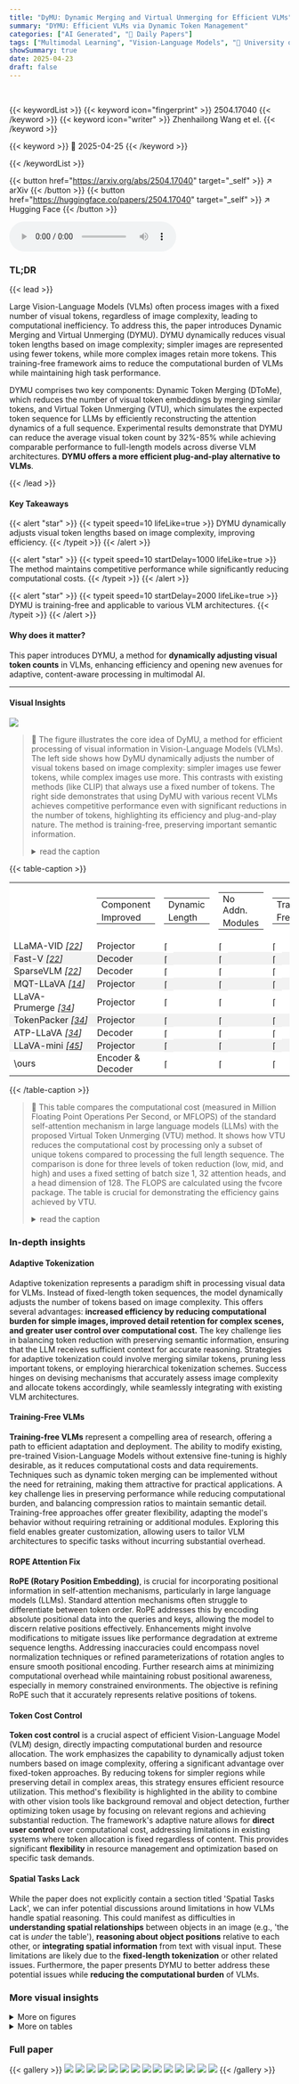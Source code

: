 ```yaml
---
title: "DyMU: Dynamic Merging and Virtual Unmerging for Efficient VLMs"
summary: "DYMU: Efficient VLMs via Dynamic Token Management"
categories: ["AI Generated", "🤗 Daily Papers"]
tags: ["Multimodal Learning", "Vision-Language Models", "🏢 University of Illinois Urbana-Champaign",]
showSummary: true
date: 2025-04-23
draft: false
---
```


<br>

{{< keywordList >}}
{{< keyword icon="fingerprint" >}} 2504.17040 {{< /keyword >}}
{{< keyword icon="writer" >}} Zhenhailong Wang et el. {{< /keyword >}}
 
{{< keyword >}} 🤗 2025-04-25 {{< /keyword >}}
 
{{< /keywordList >}}

{{< button href="https://arxiv.org/abs/2504.17040" target="_self" >}}
↗ arXiv
{{< /button >}}
{{< button href="https://huggingface.co/papers/2504.17040" target="_self" >}}
↗ Hugging Face
{{< /button >}}



<audio controls>
    <source src="https://ai-paper-reviewer.com/2504.17040/podcast.wav" type="audio/wav">
    Your browser does not support the audio element.
</audio>


### TL;DR


{{< lead >}}

Large Vision-Language Models (VLMs) often process images with a fixed number of visual tokens, regardless of image complexity, leading to computational inefficiency. To address this, the paper introduces Dynamic Merging and Virtual Unmerging (DYMU). DYMU dynamically reduces visual token lengths based on image complexity; simpler images are represented using fewer tokens, while more complex images retain more tokens. This training-free framework aims to reduce the computational burden of VLMs while maintaining high task performance. 



DYMU comprises two key components: Dynamic Token Merging (DToMe), which reduces the number of visual token embeddings by merging similar tokens, and Virtual Token Unmerging (VTU), which simulates the expected token sequence for LLMs by efficiently reconstructing the attention dynamics of a full sequence. Experimental results demonstrate that DYMU can reduce the average visual token count by 32%-85% while achieving comparable performance to full-length models across diverse VLM architectures. **DYMU offers a more efficient plug-and-play alternative to VLMs**.

{{< /lead >}}


#### Key Takeaways

{{< alert "star" >}}
{{< typeit speed=10 lifeLike=true >}} DYMU dynamically adjusts visual token lengths based on image complexity, improving efficiency. {{< /typeit >}}
{{< /alert >}}

{{< alert "star" >}}
{{< typeit speed=10 startDelay=1000 lifeLike=true >}} The method maintains competitive performance while significantly reducing computational costs. {{< /typeit >}}
{{< /alert >}}

{{< alert "star" >}}
{{< typeit speed=10 startDelay=2000 lifeLike=true >}} DYMU is training-free and applicable to various VLM architectures. {{< /typeit >}}
{{< /alert >}}

#### Why does it matter?
This paper introduces DYMU, a method for **dynamically adjusting visual token counts** in VLMs, enhancing efficiency and opening new avenues for adaptive, content-aware processing in multimodal AI.

------
#### Visual Insights



![](https://arxiv.org/html/2504.17040/extracted/6384571/assets/method.png)

> 🔼 The figure illustrates the core idea of DyMU, a method for efficient processing of visual information in Vision-Language Models (VLMs).  The left side shows how DyMU dynamically adjusts the number of visual tokens based on image complexity: simpler images use fewer tokens, while complex images use more.  This contrasts with existing methods (like CLIP) that always use a fixed number of tokens. The right side demonstrates that using DyMU with various recent VLMs achieves competitive performance even with significant reductions in the number of tokens, highlighting its efficiency and plug-and-play nature. The method is training-free, preserving important semantic information.
> <details>
> <summary>read the caption</summary>
> Figure 1: Dynamic Merging and Virtual Unmerging (DyMU) adaptively reduces visual token lengths based on image complexity, as shown on the left where simpler images are represented using fewer tokens. In contrast, existing representations (like CLIP) always use the same number of tokens regardless of image content. DyMU applied to recent VLMs (right) maintains competitive performance across different token compression levels. This training-free approach preserves key semantic information, offering a more efficient plug-and-play alternative to VLMs with fixed-length visual tokens.
> </details>





{{< table-caption >}}
<table class="ltx_tabular ltx_align_middle" id="S2.36.36.36">
<tr class="ltx_tr" id="S2.36.36.36.37" style="background-color:#FFFFFF;">
<td class="ltx_td ltx_border_tt" id="S2.36.36.36.37.1" style="padding-top:1pt;padding-bottom:1pt;"></td>
<td class="ltx_td ltx_align_justify ltx_align_middle ltx_border_tt" id="S2.36.36.36.37.2" style="width:45.5pt;padding-top:1pt;padding-bottom:1pt;">
<table class="ltx_tabular ltx_align_top" id="S2.36.36.36.37.2.1">
<tr class="ltx_tr" id="S2.36.36.36.37.2.1.1">
<td class="ltx_td ltx_nopad_r ltx_align_center" id="S2.36.36.36.37.2.1.1.1" style="padding-top:1pt;padding-bottom:1pt;"><span class="ltx_text ltx_font_bold" id="S2.36.36.36.37.2.1.1.1.1">Component</span></td>
</tr>
<tr class="ltx_tr" id="S2.36.36.36.37.2.1.2">
<td class="ltx_td ltx_nopad_r ltx_align_center" id="S2.36.36.36.37.2.1.2.1" style="padding-top:1pt;padding-bottom:1pt;"><span class="ltx_text ltx_font_bold" id="S2.36.36.36.37.2.1.2.1.1" style="background-color:#FFFFFF;">Improved</span></td>
</tr>
</table>
</td>
<td class="ltx_td ltx_align_justify ltx_align_middle ltx_border_tt" id="S2.36.36.36.37.3" style="width:29.9pt;padding-top:1pt;padding-bottom:1pt;">
<table class="ltx_tabular ltx_align_top" id="S2.36.36.36.37.3.1">
<tr class="ltx_tr" id="S2.36.36.36.37.3.1.1">
<td class="ltx_td ltx_nopad_r ltx_align_center" id="S2.36.36.36.37.3.1.1.1" style="padding-top:1pt;padding-bottom:1pt;"><span class="ltx_text ltx_font_bold" id="S2.36.36.36.37.3.1.1.1.1">Dynamic</span></td>
</tr>
<tr class="ltx_tr" id="S2.36.36.36.37.3.1.2">
<td class="ltx_td ltx_nopad_r ltx_align_center" id="S2.36.36.36.37.3.1.2.1" style="padding-top:1pt;padding-bottom:1pt;"><span class="ltx_text ltx_font_bold" id="S2.36.36.36.37.3.1.2.1.1" style="background-color:#FFFFFF;">Length</span></td>
</tr>
</table>
</td>
<td class="ltx_td ltx_align_justify ltx_align_middle ltx_border_tt" id="S2.36.36.36.37.4" style="width:34.1pt;padding-top:1pt;padding-bottom:1pt;">
<table class="ltx_tabular ltx_align_top" id="S2.36.36.36.37.4.1">
<tr class="ltx_tr" id="S2.36.36.36.37.4.1.1">
<td class="ltx_td ltx_nopad_r ltx_align_center" id="S2.36.36.36.37.4.1.1.1" style="padding-top:1pt;padding-bottom:1pt;"><span class="ltx_text ltx_font_bold" id="S2.36.36.36.37.4.1.1.1.1">No Addn.</span></td>
</tr>
<tr class="ltx_tr" id="S2.36.36.36.37.4.1.2">
<td class="ltx_td ltx_nopad_r ltx_align_center" id="S2.36.36.36.37.4.1.2.1" style="padding-top:1pt;padding-bottom:1pt;"><span class="ltx_text ltx_font_bold" id="S2.36.36.36.37.4.1.2.1.1" style="background-color:#FFFFFF;">Modules</span></td>
</tr>
</table>
</td>
<td class="ltx_td ltx_align_justify ltx_align_middle ltx_border_tt" id="S2.36.36.36.37.5" style="width:32.7pt;padding-top:1pt;padding-bottom:1pt;">
<table class="ltx_tabular ltx_align_top" id="S2.36.36.36.37.5.1">
<tr class="ltx_tr" id="S2.36.36.36.37.5.1.1">
<td class="ltx_td ltx_nopad_r ltx_align_center" id="S2.36.36.36.37.5.1.1.1" style="padding-top:1pt;padding-bottom:1pt;"><span class="ltx_text ltx_font_bold" id="S2.36.36.36.37.5.1.1.1.1">Training</span></td>
</tr>
<tr class="ltx_tr" id="S2.36.36.36.37.5.1.2">
<td class="ltx_td ltx_nopad_r ltx_align_center" id="S2.36.36.36.37.5.1.2.1" style="padding-top:1pt;padding-bottom:1pt;"><span class="ltx_text ltx_font_bold" id="S2.36.36.36.37.5.1.2.1.1" style="background-color:#FFFFFF;">Free</span></td>
</tr>
</table>
</td>
<td class="ltx_td ltx_align_justify ltx_align_middle ltx_border_tt" id="S2.36.36.36.37.6" style="width:39.8pt;padding-top:1pt;padding-bottom:1pt;">
<span class="ltx_inline-block ltx_align_top" id="S2.36.36.36.37.6.1">
<span class="ltx_p" id="S2.36.36.36.37.6.1.1"><span class="ltx_text ltx_font_bold ltx_inline-block" id="S2.36.36.36.37.6.1.1.1" style="width:39.8pt;">
<span class="ltx_tabular ltx_align_middle" id="S2.36.36.36.37.6.1.1.1.1">
<span class="ltx_tr" id="S2.36.36.36.37.6.1.1.1.1.1">
<span class="ltx_td ltx_nopad_r ltx_align_center" id="S2.36.36.36.37.6.1.1.1.1.1.1" style="padding-top:1pt;padding-bottom:1pt;">Granularity</span></span>
<span class="ltx_tr" id="S2.36.36.36.37.6.1.1.1.1.2">
<span class="ltx_td ltx_nopad_r ltx_align_center" id="S2.36.36.36.37.6.1.1.1.1.2.1" style="padding-top:1pt;padding-bottom:1pt;"><span class="ltx_text" id="S2.36.36.36.37.6.1.1.1.1.2.1.1" style="background-color:#FFFFFF;">Control</span></span></span>
</span></span></span>
</span>
</td>
<td class="ltx_td ltx_nopad_r ltx_align_justify ltx_align_middle ltx_border_tt" id="S2.36.36.36.37.7" style="width:28.5pt;padding-top:1pt;padding-bottom:1pt;">
<table class="ltx_tabular ltx_align_top" id="S2.36.36.36.37.7.1">
<tr class="ltx_tr" id="S2.36.36.36.37.7.1.1">
<td class="ltx_td ltx_nopad_r ltx_align_center" id="S2.36.36.36.37.7.1.1.1" style="padding-top:1pt;padding-bottom:1pt;"><span class="ltx_text ltx_font_bold" id="S2.36.36.36.37.7.1.1.1.1">Extra</span></td>
</tr>
<tr class="ltx_tr" id="S2.36.36.36.37.7.1.2">
<td class="ltx_td ltx_nopad_r ltx_align_center" id="S2.36.36.36.37.7.1.2.1" style="padding-top:1pt;padding-bottom:1pt;"><span class="ltx_text ltx_font_bold" id="S2.36.36.36.37.7.1.2.1.1" style="background-color:#FFFFFF;">Cond.</span></td>
</tr>
</table>
</td>
</tr>
<tr class="ltx_tr" id="S2.4.4.4.4" style="background-color:#FFFFFF;">
<td class="ltx_td ltx_align_left ltx_border_t" id="S2.4.4.4.4.5" style="padding-top:1pt;padding-bottom:1pt;"><span class="ltx_text" id="S2.4.4.4.4.5.1" style="background-color:#FFFFFF;">LLaMA-VID <cite class="ltx_cite ltx_citemacro_cite">[<a class="ltx_ref" href="https://arxiv.org/html/2504.17040v1#bib.bib22" title=""><span class="ltx_text" style="font-size:90%;">22</span></a>]</cite></span></td>
<td class="ltx_td ltx_align_justify ltx_align_middle ltx_border_t" id="S2.4.4.4.4.6" style="width:45.5pt;padding-top:1pt;padding-bottom:1pt;">
<span class="ltx_inline-block ltx_align_top" id="S2.4.4.4.4.6.1" style="background-color:#FFFFFF;">
<span class="ltx_p" id="S2.4.4.4.4.6.1.1">Projector</span>
</span>
</td>
<td class="ltx_td ltx_align_justify ltx_align_middle ltx_border_t" id="S2.1.1.1.1.1" style="width:29.9pt;padding-top:1pt;padding-bottom:1pt;">
<span class="ltx_inline-block ltx_align_top" id="S2.1.1.1.1.1.1" style="background-color:#FFFFFF;">
<span class="ltx_p" id="S2.1.1.1.1.1.1.1"><span class="ltx_text" id="S2.1.1.1.1.1.1.1.1" style="position:relative; bottom:-0.2pt;"><img alt="[Uncaptioned image]" class="ltx_graphics ltx_img_square" height="17" id="S2.1.1.1.1.1.1.1.1.g1" src="extracted/6384571/assets/emojis/cross.png" width="17"/></span></span>
</span>
</td>
<td class="ltx_td ltx_align_justify ltx_align_middle ltx_border_t" id="S2.2.2.2.2.2" style="width:34.1pt;padding-top:1pt;padding-bottom:1pt;">
<span class="ltx_inline-block ltx_align_top" id="S2.2.2.2.2.2.1" style="background-color:#FFFFFF;">
<span class="ltx_p" id="S2.2.2.2.2.2.1.1"><span class="ltx_text" id="S2.2.2.2.2.2.1.1.1" style="position:relative; bottom:-0.2pt;"><img alt="[Uncaptioned image]" class="ltx_graphics ltx_img_square" height="17" id="S2.2.2.2.2.2.1.1.1.g1" src="extracted/6384571/assets/emojis/cross.png" width="17"/></span></span>
</span>
</td>
<td class="ltx_td ltx_align_justify ltx_align_middle ltx_border_t" id="S2.3.3.3.3.3" style="width:32.7pt;padding-top:1pt;padding-bottom:1pt;">
<span class="ltx_inline-block ltx_align_top" id="S2.3.3.3.3.3.1" style="background-color:#FFFFFF;">
<span class="ltx_p" id="S2.3.3.3.3.3.1.1"><span class="ltx_text" id="S2.3.3.3.3.3.1.1.1" style="position:relative; bottom:-0.2pt;"><img alt="[Uncaptioned image]" class="ltx_graphics ltx_img_square" height="17" id="S2.3.3.3.3.3.1.1.1.g1" src="extracted/6384571/assets/emojis/cross.png" width="17"/></span></span>
</span>
</td>
<td class="ltx_td ltx_align_justify ltx_align_middle ltx_border_t" id="S2.4.4.4.4.4" style="width:39.8pt;padding-top:1pt;padding-bottom:1pt;">
<span class="ltx_inline-block ltx_align_top" id="S2.4.4.4.4.4.1" style="background-color:#FFFFFF;">
<span class="ltx_p" id="S2.4.4.4.4.4.1.1"><span class="ltx_text" id="S2.4.4.4.4.4.1.1.1" style="position:relative; bottom:-0.2pt;"><img alt="[Uncaptioned image]" class="ltx_graphics ltx_img_square" height="17" id="S2.4.4.4.4.4.1.1.1.g1" src="extracted/6384571/assets/emojis/cross.png" width="17"/></span></span>
</span>
</td>
<td class="ltx_td ltx_nopad_r ltx_align_justify ltx_align_middle ltx_border_t" id="S2.4.4.4.4.7" style="width:28.5pt;padding-top:1pt;padding-bottom:1pt;">
<span class="ltx_inline-block ltx_align_top" id="S2.4.4.4.4.7.1" style="background-color:#FFFFFF;">
<span class="ltx_p" id="S2.4.4.4.4.7.1.1">None</span>
</span>
</td>
</tr>
<tr class="ltx_tr" id="S2.8.8.8.8" style="background-color:#F2F2F2;">
<td class="ltx_td ltx_align_left" id="S2.8.8.8.8.5" style="padding-top:1pt;padding-bottom:1pt;"><span class="ltx_text" id="S2.8.8.8.8.5.1" style="background-color:#F2F2F2;">Fast-V <cite class="ltx_cite ltx_citemacro_cite">[<a class="ltx_ref" href="https://arxiv.org/html/2504.17040v1#bib.bib22" title=""><span class="ltx_text" style="font-size:90%;">22</span></a>]</cite></span></td>
<td class="ltx_td ltx_align_justify ltx_align_middle" id="S2.8.8.8.8.6" style="width:45.5pt;padding-top:1pt;padding-bottom:1pt;">
<span class="ltx_inline-block ltx_align_top" id="S2.8.8.8.8.6.1" style="background-color:#F2F2F2;">
<span class="ltx_p" id="S2.8.8.8.8.6.1.1">Decoder</span>
</span>
</td>
<td class="ltx_td ltx_align_justify ltx_align_middle" id="S2.5.5.5.5.1" style="width:29.9pt;padding-top:1pt;padding-bottom:1pt;">
<span class="ltx_inline-block ltx_align_top" id="S2.5.5.5.5.1.1" style="background-color:#F2F2F2;">
<span class="ltx_p" id="S2.5.5.5.5.1.1.1"><span class="ltx_text" id="S2.5.5.5.5.1.1.1.1" style="position:relative; bottom:-0.2pt;"><img alt="[Uncaptioned image]" class="ltx_graphics ltx_img_square" height="17" id="S2.5.5.5.5.1.1.1.1.g1" src="extracted/6384571/assets/emojis/cross.png" width="17"/></span></span>
</span>
</td>
<td class="ltx_td ltx_align_justify ltx_align_middle" id="S2.6.6.6.6.2" style="width:34.1pt;padding-top:1pt;padding-bottom:1pt;">
<span class="ltx_inline-block ltx_align_top" id="S2.6.6.6.6.2.1" style="background-color:#F2F2F2;">
<span class="ltx_p" id="S2.6.6.6.6.2.1.1"><span class="ltx_text" id="S2.6.6.6.6.2.1.1.1" style="position:relative; bottom:-0.2pt;"><img alt="[Uncaptioned image]" class="ltx_graphics ltx_img_square" height="17" id="S2.6.6.6.6.2.1.1.1.g1" src="extracted/6384571/assets/emojis/check.png" width="17"/></span></span>
</span>
</td>
<td class="ltx_td ltx_align_justify ltx_align_middle" id="S2.7.7.7.7.3" style="width:32.7pt;padding-top:1pt;padding-bottom:1pt;">
<span class="ltx_inline-block ltx_align_top" id="S2.7.7.7.7.3.1" style="background-color:#F2F2F2;">
<span class="ltx_p" id="S2.7.7.7.7.3.1.1"><span class="ltx_text" id="S2.7.7.7.7.3.1.1.1" style="position:relative; bottom:-0.2pt;"><img alt="[Uncaptioned image]" class="ltx_graphics ltx_img_square" height="17" id="S2.7.7.7.7.3.1.1.1.g1" src="extracted/6384571/assets/emojis/check.png" width="17"/></span></span>
</span>
</td>
<td class="ltx_td ltx_align_justify ltx_align_middle" id="S2.8.8.8.8.4" style="width:39.8pt;padding-top:1pt;padding-bottom:1pt;">
<span class="ltx_inline-block ltx_align_top" id="S2.8.8.8.8.4.1" style="background-color:#F2F2F2;">
<span class="ltx_p" id="S2.8.8.8.8.4.1.1"><span class="ltx_text" id="S2.8.8.8.8.4.1.1.1" style="position:relative; bottom:-0.2pt;"><img alt="[Uncaptioned image]" class="ltx_graphics ltx_img_square" height="17" id="S2.8.8.8.8.4.1.1.1.g1" src="extracted/6384571/assets/emojis/check.png" width="17"/></span></span>
</span>
</td>
<td class="ltx_td ltx_nopad_r ltx_align_justify ltx_align_middle" id="S2.8.8.8.8.7" style="width:28.5pt;padding-top:1pt;padding-bottom:1pt;">
<span class="ltx_inline-block ltx_align_top" id="S2.8.8.8.8.7.1" style="background-color:#F2F2F2;">
<span class="ltx_p" id="S2.8.8.8.8.7.1.1">None</span>
</span>
</td>
</tr>
<tr class="ltx_tr" id="S2.12.12.12.12" style="background-color:#FFFFFF;">
<td class="ltx_td ltx_align_left" id="S2.12.12.12.12.5" style="padding-top:1pt;padding-bottom:1pt;"><span class="ltx_text" id="S2.12.12.12.12.5.1" style="background-color:#FFFFFF;">SparseVLM <cite class="ltx_cite ltx_citemacro_cite">[<a class="ltx_ref" href="https://arxiv.org/html/2504.17040v1#bib.bib22" title=""><span class="ltx_text" style="font-size:90%;">22</span></a>]</cite></span></td>
<td class="ltx_td ltx_align_justify ltx_align_middle" id="S2.12.12.12.12.6" style="width:45.5pt;padding-top:1pt;padding-bottom:1pt;">
<span class="ltx_inline-block ltx_align_top" id="S2.12.12.12.12.6.1" style="background-color:#FFFFFF;">
<span class="ltx_p" id="S2.12.12.12.12.6.1.1">Decoder</span>
</span>
</td>
<td class="ltx_td ltx_align_justify ltx_align_middle" id="S2.9.9.9.9.1" style="width:29.9pt;padding-top:1pt;padding-bottom:1pt;">
<span class="ltx_inline-block ltx_align_top" id="S2.9.9.9.9.1.1" style="background-color:#FFFFFF;">
<span class="ltx_p" id="S2.9.9.9.9.1.1.1"><span class="ltx_text" id="S2.9.9.9.9.1.1.1.1" style="position:relative; bottom:-0.2pt;"><img alt="[Uncaptioned image]" class="ltx_graphics ltx_img_square" height="17" id="S2.9.9.9.9.1.1.1.1.g1" src="extracted/6384571/assets/emojis/cross.png" width="17"/></span></span>
</span>
</td>
<td class="ltx_td ltx_align_justify ltx_align_middle" id="S2.10.10.10.10.2" style="width:34.1pt;padding-top:1pt;padding-bottom:1pt;">
<span class="ltx_inline-block ltx_align_top" id="S2.10.10.10.10.2.1" style="background-color:#FFFFFF;">
<span class="ltx_p" id="S2.10.10.10.10.2.1.1"><span class="ltx_text" id="S2.10.10.10.10.2.1.1.1" style="position:relative; bottom:-0.2pt;"><img alt="[Uncaptioned image]" class="ltx_graphics ltx_img_square" height="17" id="S2.10.10.10.10.2.1.1.1.g1" src="extracted/6384571/assets/emojis/check.png" width="17"/></span></span>
</span>
</td>
<td class="ltx_td ltx_align_justify ltx_align_middle" id="S2.11.11.11.11.3" style="width:32.7pt;padding-top:1pt;padding-bottom:1pt;">
<span class="ltx_inline-block ltx_align_top" id="S2.11.11.11.11.3.1" style="background-color:#FFFFFF;">
<span class="ltx_p" id="S2.11.11.11.11.3.1.1"><span class="ltx_text" id="S2.11.11.11.11.3.1.1.1" style="position:relative; bottom:-0.2pt;"><img alt="[Uncaptioned image]" class="ltx_graphics ltx_img_square" height="17" id="S2.11.11.11.11.3.1.1.1.g1" src="extracted/6384571/assets/emojis/check.png" width="17"/></span></span>
</span>
</td>
<td class="ltx_td ltx_align_justify ltx_align_middle" id="S2.12.12.12.12.4" style="width:39.8pt;padding-top:1pt;padding-bottom:1pt;">
<span class="ltx_inline-block ltx_align_top" id="S2.12.12.12.12.4.1" style="background-color:#FFFFFF;">
<span class="ltx_p" id="S2.12.12.12.12.4.1.1"><span class="ltx_text" id="S2.12.12.12.12.4.1.1.1" style="position:relative; bottom:-0.2pt;"><img alt="[Uncaptioned image]" class="ltx_graphics ltx_img_square" height="17" id="S2.12.12.12.12.4.1.1.1.g1" src="extracted/6384571/assets/emojis/check.png" width="17"/></span></span>
</span>
</td>
<td class="ltx_td ltx_nopad_r ltx_align_justify ltx_align_middle" id="S2.12.12.12.12.7" style="width:28.5pt;padding-top:1pt;padding-bottom:1pt;">
<span class="ltx_inline-block ltx_align_top" id="S2.12.12.12.12.7.1" style="background-color:#FFFFFF;">
<span class="ltx_p" id="S2.12.12.12.12.7.1.1">Text</span>
</span>
</td>
</tr>
<tr class="ltx_tr" id="S2.16.16.16.16" style="background-color:#F2F2F2;">
<td class="ltx_td ltx_align_left" id="S2.16.16.16.16.5" style="padding-top:1pt;padding-bottom:1pt;"><span class="ltx_text" id="S2.16.16.16.16.5.1" style="background-color:#F2F2F2;">MQT-LLaVA <cite class="ltx_cite ltx_citemacro_cite">[<a class="ltx_ref" href="https://arxiv.org/html/2504.17040v1#bib.bib14" title=""><span class="ltx_text" style="font-size:90%;">14</span></a>]</cite></span></td>
<td class="ltx_td ltx_align_justify ltx_align_middle" id="S2.16.16.16.16.6" style="width:45.5pt;padding-top:1pt;padding-bottom:1pt;">
<span class="ltx_inline-block ltx_align_top" id="S2.16.16.16.16.6.1" style="background-color:#F2F2F2;">
<span class="ltx_p" id="S2.16.16.16.16.6.1.1">Projector</span>
</span>
</td>
<td class="ltx_td ltx_align_justify ltx_align_middle" id="S2.13.13.13.13.1" style="width:29.9pt;padding-top:1pt;padding-bottom:1pt;">
<span class="ltx_inline-block ltx_align_top" id="S2.13.13.13.13.1.1" style="background-color:#F2F2F2;">
<span class="ltx_p" id="S2.13.13.13.13.1.1.1"><span class="ltx_text" id="S2.13.13.13.13.1.1.1.1" style="position:relative; bottom:-0.2pt;"><img alt="[Uncaptioned image]" class="ltx_graphics ltx_img_square" height="17" id="S2.13.13.13.13.1.1.1.1.g1" src="extracted/6384571/assets/emojis/cross.png" width="17"/></span></span>
</span>
</td>
<td class="ltx_td ltx_align_justify ltx_align_middle" id="S2.14.14.14.14.2" style="width:34.1pt;padding-top:1pt;padding-bottom:1pt;">
<span class="ltx_inline-block ltx_align_top" id="S2.14.14.14.14.2.1" style="background-color:#F2F2F2;">
<span class="ltx_p" id="S2.14.14.14.14.2.1.1"><span class="ltx_text" id="S2.14.14.14.14.2.1.1.1" style="position:relative; bottom:-0.2pt;"><img alt="[Uncaptioned image]" class="ltx_graphics ltx_img_square" height="17" id="S2.14.14.14.14.2.1.1.1.g1" src="extracted/6384571/assets/emojis/cross.png" width="17"/></span></span>
</span>
</td>
<td class="ltx_td ltx_align_justify ltx_align_middle" id="S2.15.15.15.15.3" style="width:32.7pt;padding-top:1pt;padding-bottom:1pt;">
<span class="ltx_inline-block ltx_align_top" id="S2.15.15.15.15.3.1" style="background-color:#F2F2F2;">
<span class="ltx_p" id="S2.15.15.15.15.3.1.1"><span class="ltx_text" id="S2.15.15.15.15.3.1.1.1" style="position:relative; bottom:-0.2pt;"><img alt="[Uncaptioned image]" class="ltx_graphics ltx_img_square" height="17" id="S2.15.15.15.15.3.1.1.1.g1" src="extracted/6384571/assets/emojis/cross.png" width="17"/></span></span>
</span>
</td>
<td class="ltx_td ltx_align_justify ltx_align_middle" id="S2.16.16.16.16.4" style="width:39.8pt;padding-top:1pt;padding-bottom:1pt;">
<span class="ltx_inline-block ltx_align_top" id="S2.16.16.16.16.4.1" style="background-color:#F2F2F2;">
<span class="ltx_p" id="S2.16.16.16.16.4.1.1"><span class="ltx_text" id="S2.16.16.16.16.4.1.1.1" style="position:relative; bottom:-0.2pt;"><img alt="[Uncaptioned image]" class="ltx_graphics ltx_img_square" height="17" id="S2.16.16.16.16.4.1.1.1.g1" src="extracted/6384571/assets/emojis/cross.png" width="17"/></span></span>
</span>
</td>
<td class="ltx_td ltx_nopad_r ltx_align_justify ltx_align_middle" id="S2.16.16.16.16.7" style="width:28.5pt;padding-top:1pt;padding-bottom:1pt;">
<span class="ltx_inline-block ltx_align_top" id="S2.16.16.16.16.7.1" style="background-color:#F2F2F2;">
<span class="ltx_p" id="S2.16.16.16.16.7.1.1">None</span>
</span>
</td>
</tr>
<tr class="ltx_tr" id="S2.20.20.20.20" style="background-color:#FFFFFF;">
<td class="ltx_td ltx_align_left" id="S2.20.20.20.20.5" style="padding-top:1pt;padding-bottom:1pt;"><span class="ltx_text" id="S2.20.20.20.20.5.1" style="background-color:#FFFFFF;">LLaVA-Prumerge <cite class="ltx_cite ltx_citemacro_cite">[<a class="ltx_ref" href="https://arxiv.org/html/2504.17040v1#bib.bib34" title=""><span class="ltx_text" style="font-size:90%;">34</span></a>]</cite></span></td>
<td class="ltx_td ltx_align_justify ltx_align_middle" id="S2.20.20.20.20.6" style="width:45.5pt;padding-top:1pt;padding-bottom:1pt;">
<span class="ltx_inline-block ltx_align_top" id="S2.20.20.20.20.6.1" style="background-color:#FFFFFF;">
<span class="ltx_p" id="S2.20.20.20.20.6.1.1">Projector</span>
</span>
</td>
<td class="ltx_td ltx_align_justify ltx_align_middle" id="S2.17.17.17.17.1" style="width:29.9pt;padding-top:1pt;padding-bottom:1pt;">
<span class="ltx_inline-block ltx_align_top" id="S2.17.17.17.17.1.1" style="background-color:#FFFFFF;">
<span class="ltx_p" id="S2.17.17.17.17.1.1.1"><span class="ltx_text" id="S2.17.17.17.17.1.1.1.1" style="position:relative; bottom:-0.2pt;"><img alt="[Uncaptioned image]" class="ltx_graphics ltx_img_square" height="17" id="S2.17.17.17.17.1.1.1.1.g1" src="extracted/6384571/assets/emojis/cross.png" width="17"/></span></span>
</span>
</td>
<td class="ltx_td ltx_align_justify ltx_align_middle" id="S2.18.18.18.18.2" style="width:34.1pt;padding-top:1pt;padding-bottom:1pt;">
<span class="ltx_inline-block ltx_align_top" id="S2.18.18.18.18.2.1" style="background-color:#FFFFFF;">
<span class="ltx_p" id="S2.18.18.18.18.2.1.1"><span class="ltx_text" id="S2.18.18.18.18.2.1.1.1" style="position:relative; bottom:-0.2pt;"><img alt="[Uncaptioned image]" class="ltx_graphics ltx_img_square" height="17" id="S2.18.18.18.18.2.1.1.1.g1" src="extracted/6384571/assets/emojis/check.png" width="17"/></span></span>
</span>
</td>
<td class="ltx_td ltx_align_justify ltx_align_middle" id="S2.19.19.19.19.3" style="width:32.7pt;padding-top:1pt;padding-bottom:1pt;">
<span class="ltx_inline-block ltx_align_top" id="S2.19.19.19.19.3.1" style="background-color:#FFFFFF;">
<span class="ltx_p" id="S2.19.19.19.19.3.1.1"><span class="ltx_text" id="S2.19.19.19.19.3.1.1.1" style="position:relative; bottom:-0.2pt;"><img alt="[Uncaptioned image]" class="ltx_graphics ltx_img_square" height="17" id="S2.19.19.19.19.3.1.1.1.g1" src="extracted/6384571/assets/emojis/cross.png" width="17"/></span></span>
</span>
</td>
<td class="ltx_td ltx_align_justify ltx_align_middle" id="S2.20.20.20.20.4" style="width:39.8pt;padding-top:1pt;padding-bottom:1pt;">
<span class="ltx_inline-block ltx_align_top" id="S2.20.20.20.20.4.1" style="background-color:#FFFFFF;">
<span class="ltx_p" id="S2.20.20.20.20.4.1.1"><span class="ltx_text" id="S2.20.20.20.20.4.1.1.1" style="position:relative; bottom:-0.2pt;"><img alt="[Uncaptioned image]" class="ltx_graphics ltx_img_square" height="17" id="S2.20.20.20.20.4.1.1.1.g1" src="extracted/6384571/assets/emojis/check.png" width="17"/></span></span>
</span>
</td>
<td class="ltx_td ltx_nopad_r ltx_align_justify ltx_align_middle" id="S2.20.20.20.20.7" style="width:28.5pt;padding-top:1pt;padding-bottom:1pt;">
<span class="ltx_inline-block ltx_align_top" id="S2.20.20.20.20.7.1" style="background-color:#FFFFFF;">
<span class="ltx_p" id="S2.20.20.20.20.7.1.1">None</span>
</span>
</td>
</tr>
<tr class="ltx_tr" id="S2.24.24.24.24" style="background-color:#F2F2F2;">
<td class="ltx_td ltx_align_left" id="S2.24.24.24.24.5" style="padding-top:1pt;padding-bottom:1pt;"><span class="ltx_text" id="S2.24.24.24.24.5.1" style="background-color:#F2F2F2;">TokenPacker <cite class="ltx_cite ltx_citemacro_cite">[<a class="ltx_ref" href="https://arxiv.org/html/2504.17040v1#bib.bib34" title=""><span class="ltx_text" style="font-size:90%;">34</span></a>]</cite></span></td>
<td class="ltx_td ltx_align_justify ltx_align_middle" id="S2.24.24.24.24.6" style="width:45.5pt;padding-top:1pt;padding-bottom:1pt;">
<span class="ltx_inline-block ltx_align_top" id="S2.24.24.24.24.6.1" style="background-color:#F2F2F2;">
<span class="ltx_p" id="S2.24.24.24.24.6.1.1">Projector</span>
</span>
</td>
<td class="ltx_td ltx_align_justify ltx_align_middle" id="S2.21.21.21.21.1" style="width:29.9pt;padding-top:1pt;padding-bottom:1pt;">
<span class="ltx_inline-block ltx_align_top" id="S2.21.21.21.21.1.1" style="background-color:#F2F2F2;">
<span class="ltx_p" id="S2.21.21.21.21.1.1.1"><span class="ltx_text" id="S2.21.21.21.21.1.1.1.1" style="position:relative; bottom:-0.2pt;"><img alt="[Uncaptioned image]" class="ltx_graphics ltx_img_square" height="17" id="S2.21.21.21.21.1.1.1.1.g1" src="extracted/6384571/assets/emojis/cross.png" width="17"/></span></span>
</span>
</td>
<td class="ltx_td ltx_align_justify ltx_align_middle" id="S2.22.22.22.22.2" style="width:34.1pt;padding-top:1pt;padding-bottom:1pt;">
<span class="ltx_inline-block ltx_align_top" id="S2.22.22.22.22.2.1" style="background-color:#F2F2F2;">
<span class="ltx_p" id="S2.22.22.22.22.2.1.1"><span class="ltx_text" id="S2.22.22.22.22.2.1.1.1" style="position:relative; bottom:-0.2pt;"><img alt="[Uncaptioned image]" class="ltx_graphics ltx_img_square" height="17" id="S2.22.22.22.22.2.1.1.1.g1" src="extracted/6384571/assets/emojis/cross.png" width="17"/></span></span>
</span>
</td>
<td class="ltx_td ltx_align_justify ltx_align_middle" id="S2.23.23.23.23.3" style="width:32.7pt;padding-top:1pt;padding-bottom:1pt;">
<span class="ltx_inline-block ltx_align_top" id="S2.23.23.23.23.3.1" style="background-color:#F2F2F2;">
<span class="ltx_p" id="S2.23.23.23.23.3.1.1"><span class="ltx_text" id="S2.23.23.23.23.3.1.1.1" style="position:relative; bottom:-0.2pt;"><img alt="[Uncaptioned image]" class="ltx_graphics ltx_img_square" height="17" id="S2.23.23.23.23.3.1.1.1.g1" src="extracted/6384571/assets/emojis/cross.png" width="17"/></span></span>
</span>
</td>
<td class="ltx_td ltx_align_justify ltx_align_middle" id="S2.24.24.24.24.4" style="width:39.8pt;padding-top:1pt;padding-bottom:1pt;">
<span class="ltx_inline-block ltx_align_top" id="S2.24.24.24.24.4.1" style="background-color:#F2F2F2;">
<span class="ltx_p" id="S2.24.24.24.24.4.1.1"><span class="ltx_text" id="S2.24.24.24.24.4.1.1.1" style="position:relative; bottom:-0.2pt;"><img alt="[Uncaptioned image]" class="ltx_graphics ltx_img_square" height="17" id="S2.24.24.24.24.4.1.1.1.g1" src="extracted/6384571/assets/emojis/check.png" width="17"/></span></span>
</span>
</td>
<td class="ltx_td ltx_nopad_r ltx_align_justify ltx_align_middle" id="S2.24.24.24.24.7" style="width:28.5pt;padding-top:1pt;padding-bottom:1pt;">
<span class="ltx_inline-block ltx_align_top" id="S2.24.24.24.24.7.1" style="background-color:#F2F2F2;">
<span class="ltx_p" id="S2.24.24.24.24.7.1.1">None</span>
</span>
</td>
</tr>
<tr class="ltx_tr" id="S2.28.28.28.28" style="background-color:#FFFFFF;">
<td class="ltx_td ltx_align_left" id="S2.28.28.28.28.5" style="padding-top:1pt;padding-bottom:1pt;"><span class="ltx_text" id="S2.28.28.28.28.5.1" style="background-color:#FFFFFF;">ATP-LLaVA <cite class="ltx_cite ltx_citemacro_cite">[<a class="ltx_ref" href="https://arxiv.org/html/2504.17040v1#bib.bib34" title=""><span class="ltx_text" style="font-size:90%;">34</span></a>]</cite></span></td>
<td class="ltx_td ltx_align_justify ltx_align_middle" id="S2.28.28.28.28.6" style="width:45.5pt;padding-top:1pt;padding-bottom:1pt;">
<span class="ltx_inline-block ltx_align_top" id="S2.28.28.28.28.6.1" style="background-color:#FFFFFF;">
<span class="ltx_p" id="S2.28.28.28.28.6.1.1">Decoder</span>
</span>
</td>
<td class="ltx_td ltx_align_justify ltx_align_middle" id="S2.25.25.25.25.1" style="width:29.9pt;padding-top:1pt;padding-bottom:1pt;">
<span class="ltx_inline-block ltx_align_top" id="S2.25.25.25.25.1.1" style="background-color:#FFFFFF;">
<span class="ltx_p" id="S2.25.25.25.25.1.1.1"><span class="ltx_text" id="S2.25.25.25.25.1.1.1.1" style="position:relative; bottom:-0.2pt;"><img alt="[Uncaptioned image]" class="ltx_graphics ltx_img_square" height="17" id="S2.25.25.25.25.1.1.1.1.g1" src="extracted/6384571/assets/emojis/check.png" width="17"/></span></span>
</span>
</td>
<td class="ltx_td ltx_align_justify ltx_align_middle" id="S2.26.26.26.26.2" style="width:34.1pt;padding-top:1pt;padding-bottom:1pt;">
<span class="ltx_inline-block ltx_align_top" id="S2.26.26.26.26.2.1" style="background-color:#FFFFFF;">
<span class="ltx_p" id="S2.26.26.26.26.2.1.1"><span class="ltx_text" id="S2.26.26.26.26.2.1.1.1" style="position:relative; bottom:-0.2pt;"><img alt="[Uncaptioned image]" class="ltx_graphics ltx_img_square" height="17" id="S2.26.26.26.26.2.1.1.1.g1" src="extracted/6384571/assets/emojis/cross.png" width="17"/></span></span>
</span>
</td>
<td class="ltx_td ltx_align_justify ltx_align_middle" id="S2.27.27.27.27.3" style="width:32.7pt;padding-top:1pt;padding-bottom:1pt;">
<span class="ltx_inline-block ltx_align_top" id="S2.27.27.27.27.3.1" style="background-color:#FFFFFF;">
<span class="ltx_p" id="S2.27.27.27.27.3.1.1"><span class="ltx_text" id="S2.27.27.27.27.3.1.1.1" style="position:relative; bottom:-0.2pt;"><img alt="[Uncaptioned image]" class="ltx_graphics ltx_img_square" height="17" id="S2.27.27.27.27.3.1.1.1.g1" src="extracted/6384571/assets/emojis/cross.png" width="17"/></span></span>
</span>
</td>
<td class="ltx_td ltx_align_justify ltx_align_middle" id="S2.28.28.28.28.4" style="width:39.8pt;padding-top:1pt;padding-bottom:1pt;">
<span class="ltx_inline-block ltx_align_top" id="S2.28.28.28.28.4.1" style="background-color:#FFFFFF;">
<span class="ltx_p" id="S2.28.28.28.28.4.1.1"><span class="ltx_text" id="S2.28.28.28.28.4.1.1.1" style="position:relative; bottom:-0.2pt;"><img alt="[Uncaptioned image]" class="ltx_graphics ltx_img_square" height="17" id="S2.28.28.28.28.4.1.1.1.g1" src="extracted/6384571/assets/emojis/check.png" width="17"/></span></span>
</span>
</td>
<td class="ltx_td ltx_nopad_r ltx_align_justify ltx_align_middle" id="S2.28.28.28.28.7" style="width:28.5pt;padding-top:1pt;padding-bottom:1pt;">
<span class="ltx_inline-block ltx_align_top" id="S2.28.28.28.28.7.1" style="background-color:#FFFFFF;">
<span class="ltx_p" id="S2.28.28.28.28.7.1.1">Text</span>
</span>
</td>
</tr>
<tr class="ltx_tr" id="S2.32.32.32.32" style="background-color:#F2F2F2;">
<td class="ltx_td ltx_align_left" id="S2.32.32.32.32.5" style="padding-top:1pt;padding-bottom:1pt;"><span class="ltx_text" id="S2.32.32.32.32.5.1" style="background-color:#F2F2F2;">LLaVA-mini <cite class="ltx_cite ltx_citemacro_cite">[<a class="ltx_ref" href="https://arxiv.org/html/2504.17040v1#bib.bib45" title=""><span class="ltx_text" style="font-size:90%;">45</span></a>]</cite></span></td>
<td class="ltx_td ltx_align_justify ltx_align_middle" id="S2.32.32.32.32.6" style="width:45.5pt;padding-top:1pt;padding-bottom:1pt;">
<span class="ltx_inline-block ltx_align_top" id="S2.32.32.32.32.6.1" style="background-color:#F2F2F2;">
<span class="ltx_p" id="S2.32.32.32.32.6.1.1">Projector</span>
</span>
</td>
<td class="ltx_td ltx_align_justify ltx_align_middle" id="S2.29.29.29.29.1" style="width:29.9pt;padding-top:1pt;padding-bottom:1pt;">
<span class="ltx_inline-block ltx_align_top" id="S2.29.29.29.29.1.1" style="background-color:#F2F2F2;">
<span class="ltx_p" id="S2.29.29.29.29.1.1.1"><span class="ltx_text" id="S2.29.29.29.29.1.1.1.1" style="position:relative; bottom:-0.2pt;"><img alt="[Uncaptioned image]" class="ltx_graphics ltx_img_square" height="17" id="S2.29.29.29.29.1.1.1.1.g1" src="extracted/6384571/assets/emojis/cross.png" width="17"/></span></span>
</span>
</td>
<td class="ltx_td ltx_align_justify ltx_align_middle" id="S2.30.30.30.30.2" style="width:34.1pt;padding-top:1pt;padding-bottom:1pt;">
<span class="ltx_inline-block ltx_align_top" id="S2.30.30.30.30.2.1" style="background-color:#F2F2F2;">
<span class="ltx_p" id="S2.30.30.30.30.2.1.1"><span class="ltx_text" id="S2.30.30.30.30.2.1.1.1" style="position:relative; bottom:-0.2pt;"><img alt="[Uncaptioned image]" class="ltx_graphics ltx_img_square" height="17" id="S2.30.30.30.30.2.1.1.1.g1" src="extracted/6384571/assets/emojis/cross.png" width="17"/></span></span>
</span>
</td>
<td class="ltx_td ltx_align_justify ltx_align_middle" id="S2.31.31.31.31.3" style="width:32.7pt;padding-top:1pt;padding-bottom:1pt;">
<span class="ltx_inline-block ltx_align_top" id="S2.31.31.31.31.3.1" style="background-color:#F2F2F2;">
<span class="ltx_p" id="S2.31.31.31.31.3.1.1"><span class="ltx_text" id="S2.31.31.31.31.3.1.1.1" style="position:relative; bottom:-0.2pt;"><img alt="[Uncaptioned image]" class="ltx_graphics ltx_img_square" height="17" id="S2.31.31.31.31.3.1.1.1.g1" src="extracted/6384571/assets/emojis/cross.png" width="17"/></span></span>
</span>
</td>
<td class="ltx_td ltx_align_justify ltx_align_middle" id="S2.32.32.32.32.4" style="width:39.8pt;padding-top:1pt;padding-bottom:1pt;">
<span class="ltx_inline-block ltx_align_top" id="S2.32.32.32.32.4.1" style="background-color:#F2F2F2;">
<span class="ltx_p" id="S2.32.32.32.32.4.1.1"><span class="ltx_text" id="S2.32.32.32.32.4.1.1.1" style="position:relative; bottom:-0.2pt;"><img alt="[Uncaptioned image]" class="ltx_graphics ltx_img_square" height="17" id="S2.32.32.32.32.4.1.1.1.g1" src="extracted/6384571/assets/emojis/cross.png" width="17"/></span></span>
</span>
</td>
<td class="ltx_td ltx_nopad_r ltx_align_justify ltx_align_middle" id="S2.32.32.32.32.7" style="width:28.5pt;padding-top:1pt;padding-bottom:1pt;">
<span class="ltx_inline-block ltx_align_top" id="S2.32.32.32.32.7.1" style="background-color:#F2F2F2;">
<span class="ltx_p" id="S2.32.32.32.32.7.1.1">None</span>
</span>
</td>
</tr>
<tr class="ltx_tr" id="S2.36.36.36.36" style="background-color:#FFFFFF;">
<td class="ltx_td ltx_align_left ltx_border_bb" id="S2.36.36.36.36.5" style="padding-top:1pt;padding-bottom:1pt;"><span class="ltx_ERROR undefined" id="S2.36.36.36.36.5.1">\ours</span></td>
<td class="ltx_td ltx_align_justify ltx_align_middle ltx_border_bb" id="S2.36.36.36.36.6" style="width:45.5pt;padding-top:1pt;padding-bottom:1pt;">
<span class="ltx_inline-block ltx_align_top" id="S2.36.36.36.36.6.1" style="background-color:#FFFFFF;">
<span class="ltx_p" id="S2.36.36.36.36.6.1.1">Encoder &amp; Decoder</span>
</span>
</td>
<td class="ltx_td ltx_align_justify ltx_align_middle ltx_border_bb" id="S2.33.33.33.33.1" style="width:29.9pt;padding-top:1pt;padding-bottom:1pt;">
<span class="ltx_inline-block ltx_align_top" id="S2.33.33.33.33.1.1" style="background-color:#FFFFFF;">
<span class="ltx_p" id="S2.33.33.33.33.1.1.1"><span class="ltx_text" id="S2.33.33.33.33.1.1.1.1" style="position:relative; bottom:-0.2pt;"><img alt="[Uncaptioned image]" class="ltx_graphics ltx_img_square" height="17" id="S2.33.33.33.33.1.1.1.1.g1" src="extracted/6384571/assets/emojis/check.png" width="17"/></span></span>
</span>
</td>
<td class="ltx_td ltx_align_justify ltx_align_middle ltx_border_bb" id="S2.34.34.34.34.2" style="width:34.1pt;padding-top:1pt;padding-bottom:1pt;">
<span class="ltx_inline-block ltx_align_top" id="S2.34.34.34.34.2.1" style="background-color:#FFFFFF;">
<span class="ltx_p" id="S2.34.34.34.34.2.1.1"><span class="ltx_text" id="S2.34.34.34.34.2.1.1.1" style="position:relative; bottom:-0.2pt;"><img alt="[Uncaptioned image]" class="ltx_graphics ltx_img_square" height="17" id="S2.34.34.34.34.2.1.1.1.g1" src="extracted/6384571/assets/emojis/check.png" width="17"/></span></span>
</span>
</td>
<td class="ltx_td ltx_align_justify ltx_align_middle ltx_border_bb" id="S2.35.35.35.35.3" style="width:32.7pt;padding-top:1pt;padding-bottom:1pt;">
<span class="ltx_inline-block ltx_align_top" id="S2.35.35.35.35.3.1" style="background-color:#FFFFFF;">
<span class="ltx_p" id="S2.35.35.35.35.3.1.1"><span class="ltx_text" id="S2.35.35.35.35.3.1.1.1" style="position:relative; bottom:-0.2pt;"><img alt="[Uncaptioned image]" class="ltx_graphics ltx_img_square" height="17" id="S2.35.35.35.35.3.1.1.1.g1" src="extracted/6384571/assets/emojis/check.png" width="17"/></span></span>
</span>
</td>
<td class="ltx_td ltx_align_justify ltx_align_middle ltx_border_bb" id="S2.36.36.36.36.4" style="width:39.8pt;padding-top:1pt;padding-bottom:1pt;">
<span class="ltx_inline-block ltx_align_top" id="S2.36.36.36.36.4.1" style="background-color:#FFFFFF;">
<span class="ltx_p" id="S2.36.36.36.36.4.1.1"><span class="ltx_text" id="S2.36.36.36.36.4.1.1.1" style="position:relative; bottom:-0.2pt;"><img alt="[Uncaptioned image]" class="ltx_graphics ltx_img_square" height="17" id="S2.36.36.36.36.4.1.1.1.g1" src="extracted/6384571/assets/emojis/check.png" width="17"/></span></span>
</span>
</td>
<td class="ltx_td ltx_nopad_r ltx_align_justify ltx_align_middle ltx_border_bb" id="S2.36.36.36.36.7" style="width:28.5pt;padding-top:1pt;padding-bottom:1pt;">
<span class="ltx_inline-block ltx_align_top" id="S2.36.36.36.36.7.1" style="background-color:#FFFFFF;">
<span class="ltx_p" id="S2.36.36.36.36.7.1.1">None</span>
</span>
</td>
</tr>
</table>{{< /table-caption >}}

> 🔼 This table compares the computational cost (measured in Million Floating Point Operations Per Second, or MFLOPS) of the standard self-attention mechanism in large language models (LLMs) with the proposed Virtual Token Unmerging (VTU) method.  It shows how VTU reduces the computational cost by processing only a subset of unique tokens compared to processing the full length sequence. The comparison is done for three levels of token reduction (low, mid, and high) and uses a fixed setting of batch size 1, 32 attention heads, and a head dimension of 128. The FLOPS are calculated using the fvcore package.  The table is crucial for demonstrating the efficiency gains achieved by VTU.
> <details>
> <summary>read the caption</summary>
> Table 1: Comparison of million floating-point operations per second (MFLOPs) between original attention and Virtual Token Unmerging (VTU) attention. N𝑁Nitalic_N refers to full sequence length, Nu⁢nsubscript𝑁𝑢𝑛N_{un}italic_N start_POSTSUBSCRIPT italic_u italic_n end_POSTSUBSCRIPT refers to unique sequence length after merging. The statistics are computed with batch size 1, head number 32, and head dimension 128. We use the fvcore package for counting FLOPs.
> </details>





### In-depth insights


#### Adaptive Tokenization
Adaptive tokenization represents a paradigm shift in processing visual data for VLMs. Instead of fixed-length token sequences, the model dynamically adjusts the number of tokens based on image complexity. This offers several advantages: **increased efficiency by reducing computational burden for simple images, improved detail retention for complex scenes, and greater user control over computational cost.** The key challenge lies in balancing token reduction with preserving semantic information, ensuring that the LLM receives sufficient context for accurate reasoning. Strategies for adaptive tokenization could involve merging similar tokens, pruning less important tokens, or employing hierarchical tokenization schemes. Success hinges on devising mechanisms that accurately assess image complexity and allocate tokens accordingly, while seamlessly integrating with existing VLM architectures.

#### Training-Free VLMs
**Training-free VLMs** represent a compelling area of research, offering a path to efficient adaptation and deployment. The ability to modify existing, pre-trained Vision-Language Models without extensive fine-tuning is highly desirable, as it reduces computational costs and data requirements. Techniques such as dynamic token merging can be implemented without the need for retraining, making them attractive for practical applications. A key challenge lies in preserving performance while reducing computational burden, and balancing compression ratios to maintain semantic detail. Training-free approaches offer greater flexibility, adapting the model's behavior without requiring retraining or additional modules. Exploring this field enables greater customization, allowing users to tailor VLM architectures to specific tasks without incurring substantial overhead.

#### ROPE Attention Fix
**RoPE (Rotary Position Embedding)**, is crucial for incorporating positional information in self-attention mechanisms, particularly in large language models (LLMs). Standard attention mechanisms often struggle to differentiate between token order. RoPE addresses this by encoding absolute positional data into the queries and keys, allowing the model to discern relative positions effectively. Enhancements might involve modifications to mitigate issues like performance degradation at extreme sequence lengths. Addressing inaccuracies could encompass novel normalization techniques or refined parameterizations of rotation angles to ensure smooth positional encoding. Further research aims at minimizing computational overhead while maintaining robust positional awareness, especially in memory constrained environments. The objective is refining RoPE such that it accurately represents relative positions of tokens.

#### Token Cost Control
**Token cost control** is a crucial aspect of efficient Vision-Language Model (VLM) design, directly impacting computational burden and resource allocation.  The work emphasizes the capability to dynamically adjust token numbers based on image complexity, offering a significant advantage over fixed-token approaches. By reducing tokens for simpler regions while preserving detail in complex areas, this strategy ensures efficient resource utilization. This method's flexibility is highlighted in the ability to combine with other vision tools like background removal and object detection, further optimizing token usage by focusing on relevant regions and achieving substantial reduction. The framework's adaptive nature allows for **direct user control** over computational cost, addressing limitations in existing systems where token allocation is fixed regardless of content. This provides significant **flexibility** in resource management and optimization based on specific task demands.

#### Spatial Tasks Lack
While the paper does not explicitly contain a section titled 'Spatial Tasks Lack', we can infer potential discussions around limitations in how VLMs handle spatial reasoning. This could manifest as difficulties in **understanding spatial relationships** between objects in an image (e.g., 'the cat is *under* the table'), **reasoning about object positions** relative to each other, or **integrating spatial information** from text with visual input. These limitations are likely due to the **fixed-length tokenization** or other related issues. Furthermore, the paper presents DYMU to better address these potential issues while **reducing the computational burden** of VLMs.


### More visual insights

<details>
<summary>More on figures
</summary>


![](https://arxiv.org/html/2504.17040/x1.png)

> 🔼 This figure illustrates the two-stage process of DYMU (Dynamic Merging and Virtual Unmerging).  First, Dynamic Token Merging (DToMe) pre-computes thresholds for merging similar visual tokens in a vision transformer.  This is done by feeding a large batch of images into the model and identifying redundant tokens based on similarity scores. The algorithm prioritizes merging tokens in simpler images, leaving complex images relatively unchanged. During inference, DToMe dynamically merges tokens on a per-image basis using these pre-computed thresholds, leading to variable-length visual token sequences. Second, Virtual Token Unmerging (VTU) reconstructs the attention dynamics of a full-length token sequence for the language model, efficiently simulating the attention interactions that would have occurred with the complete sequence. This simulates the attention process that the language model expects, preserving its original weights and avoiding any performance degradation, despite the reduced token number.  This process is completely training-free.
> <details>
> <summary>read the caption</summary>
> Figure 2: Method Overview. \ours, is composed of two key ideas: Dynamic Token Merging (DToMe) and Virtual Token Unmerging (VTU). DToMe first determines per‐layer thresholds (left) by feeding a large batch of images into the vision transformer and computing bipartite token similarities. We rank these edges across the entire batch and choose the top-B⁢r𝐵𝑟Britalic_B italic_r (r=𝑟absentr=italic_r = desired average number of tokens, batch size B𝐵Bitalic_B). This leads to more edges from simpler images (with more redundancy) being chosen, while complex images remain less merged. During inference, DToMe merges tokens on a per‐image basis using these pre-computed thresholds. We then apply VTU (right) in the self‐attention layers of the pretrained VLM to efficiently expand the attention matrices to the standard token count—ensuring the model’s original weights and outputs remain compatible—before re‐merging the tokens for the next layer. The overall process is training‐free and utilizes crucial image information by allocating the token budget more effectively for both simple and complex images.
> </details>



![](https://arxiv.org/html/2504.17040/x2.png)

> 🔼 Table 2 compares the performance of DYMU with other state-of-the-art methods designed to improve the efficiency of the LLaVA 1.5 vision-language model.  It demonstrates that DYMU-low achieves nearly the same performance as the original full-length model while using only about 15% of the visual tokens.  The table highlights that DYMU is unique because it's training-free and outperforms other training-free methods that use fixed-length token compression.  DYMU also offers the advantage of variable-length visual token outputs, adapting to the complexity of each image.
> <details>
> <summary>read the caption</summary>
> Table 2: Comparison with state-of-the-art methods for improving efficiency on LLaVA 1.5 [25]. \ours-low achieves 97.7% of the original full-length LLaVA baseline’s performance while using only ∼similar-to\sim∼15% of the tokens. Importantly, \oursis entirely training-free and generally outperforms previous fixed-length, training-free methods such as [3, 5, 46], while also enabling variable-length outputs.
> </details>



![](https://arxiv.org/html/2504.17040/x3.png)

> 🔼 Figure 3 visually analyzes the relationship between image complexity and the number of tokens generated by the proposed Dynamic Token Merging (DToMe) method, part of the DYMU framework. The left panel shows a scatter plot illustrating a strong positive correlation: more complex images lead to a higher token count.  The right panel compares the performance (MME accuracy) of ToMe (fixed-length token approach) and DToMe (dynamic-length token approach) across various image complexity levels. It highlights how DToMe's dynamic approach yields better accuracy, particularly for complex images, by adaptively assigning more tokens as needed.
> <details>
> <summary>read the caption</summary>
> Figure 3: Image Complexity vs Token Count and Accuracy   The scatter plot (left) demonstrates a strong correlation between DyMU’s token count and image complexity score—more complex images naturally receive more tokens. On the right, MME accuracy at varying complexity levels is compared between ToMe (fixed-length) and DyMU (dynamic-length), highlighting the benefit of assigning additional tokens to complex images.
> </details>



![](https://arxiv.org/html/2504.17040/extracted/6384571/assets/qualitative_v2.png)

> 🔼 This figure demonstrates the importance of Virtual Token Unmerging (VTU) in improving the performance of vision-language models (VLMs).  Two token reduction methods, ToMe (fixed-length token reduction) and DToMe (variable-length token reduction), were applied to the visual encoder of the LLaVA 1.5 model. The results show that adding VTU significantly enhances performance across various benchmarks. This improvement highlights VTU's ability to effectively maintain performance even with different token reduction methods and varying levels of token compression.
> <details>
> <summary>read the caption</summary>
> Figure 4: Importance of Virtual Token Unmerging (VTU). We ablate the performance of LLaVA 1.5 with two token reduction methods applied to the visual encoder—ToMe (fixed‐length) and DToMe (variable‐length). We observe that applying VTU significantly improves performance on 8 out of 9 benchmarks, demonstrating robustness to varied token reduction methods.
> </details>



![](https://arxiv.org/html/2504.17040/x4.png)

> 🔼 Figure 5 is a comparison of two different methods for finding optimal thresholds in the Dynamic Token Merging (DToMe) algorithm.  The top panel shows the number of tokens generated using thresholds derived from the LLaVA Instruct dataset versus thresholds derived from the Pixmo-Cap dataset.  Even though both methods used the same per-layer merging hyperparameter, the Pixmo-Cap dataset yielded fewer tokens, likely due to differences in image content and characteristics between the two datasets. The bottom panel displays the performance (accuracy) on multiple benchmark datasets when using thresholds derived from each of the two datasets.  Despite the differing number of tokens produced, performance remains nearly identical. This demonstrates the robustness of the DToMe threshold estimation technique across diverse datasets.
> <details>
> <summary>read the caption</summary>
> Figure 5: Comparing thresholds using LLaVA Instruct Data vs Pixmo-Cap. Although both methods use the same per‐layer merging hyperparameter (risubscript𝑟𝑖r_{i}italic_r start_POSTSUBSCRIPT italic_i end_POSTSUBSCRIPT ), the Pixmo‐based thresholds lead to fewer tokens (top)—likely due to domain differences. However, performance across a range of benchmarks shows minimal drop (bottom), indicating the robustness of our threshold estimation.
> </details>



</details>




<details>
<summary>More on tables
</summary>


{{< table-caption >}}
<table class="ltx_tabular ltx_align_top" id="S2.36.36.36.37.2.1">
<tr class="ltx_tr" id="S2.36.36.36.37.2.1.1">
<td class="ltx_td ltx_nopad_r ltx_align_center" id="S2.36.36.36.37.2.1.1.1" style="padding-top:1pt;padding-bottom:1pt;"><span class="ltx_text ltx_font_bold" id="S2.36.36.36.37.2.1.1.1.1">Component</span></td>
</tr>
<tr class="ltx_tr" id="S2.36.36.36.37.2.1.2">
<td class="ltx_td ltx_nopad_r ltx_align_center" id="S2.36.36.36.37.2.1.2.1" style="padding-top:1pt;padding-bottom:1pt;"><span class="ltx_text ltx_font_bold" id="S2.36.36.36.37.2.1.2.1.1" style="background-color:#FFFFFF;">Improved</span></td>
</tr>
</table>{{< /table-caption >}}
> 🔼 Table 3 presents a comparison of the performance of the proposed DYMU method using two different visual encoders: the original LLaVA-1.5 visual encoder and the SigLIP visual encoder.  The table shows that DYMU maintains strong performance across various vision-language tasks (MME, GQA, MMB, etc.) even when significantly reducing the number of visual tokens.  Specifically, the low-compression variant of DYMU achieves nearly the same performance as the full model, but with only about 15% of the visual tokens.  This demonstrates DYMU's adaptability to different visual encoders and its effectiveness in reducing computational costs without sacrificing accuracy.
> <details>
> <summary>read the caption</summary>
> Table 3: \oursdemonstrates similar efficacy on a different visual encoder, SigLIP [44]. We obtain the baseline by following the same training recipe as LLaVA-1.5[25]. \ours-SigLIP-low achieves 96.2%percent96.296.2\%96.2 % of the baseline performance while using ∼similar-to\sim∼15% visual tokens.
> </details>

{{< table-caption >}}
<table class="ltx_tabular ltx_align_top" id="S2.36.36.36.37.3.1">
<tr class="ltx_tr" id="S2.36.36.36.37.3.1.1">
<td class="ltx_td ltx_nopad_r ltx_align_center" id="S2.36.36.36.37.3.1.1.1" style="padding-top:1pt;padding-bottom:1pt;"><span class="ltx_text ltx_font_bold" id="S2.36.36.36.37.3.1.1.1.1">Dynamic</span></td>
</tr>
<tr class="ltx_tr" id="S2.36.36.36.37.3.1.2">
<td class="ltx_td ltx_nopad_r ltx_align_center" id="S2.36.36.36.37.3.1.2.1" style="padding-top:1pt;padding-bottom:1pt;"><span class="ltx_text ltx_font_bold" id="S2.36.36.36.37.3.1.2.1.1" style="background-color:#FFFFFF;">Length</span></td>
</tr>
</table>{{< /table-caption >}}
> 🔼 Table 4 presents a comprehensive evaluation of the proposed DYMU method on the LLaVA-OneVision model, a large vision-language model with an AnyRes architecture.  It demonstrates DYMU's effectiveness across various image and video understanding benchmarks.  The results show that even with a significant reduction in the number of visual tokens (DYMU-ov-low uses only ~14%), the model maintains a high level of performance, achieving approximately 96.5% of the baseline's accuracy. This highlights the efficiency and effectiveness of DYMU in reducing computational costs without sacrificing accuracy.
> <details>
> <summary>read the caption</summary>
> Table 4: \oursshows consistent effectiveness on an AnyRes VLM backbone, LLaVA-OneVision [19]. We additionally show performance on two comprehensive video understanding benchmarks, where \ours-ov-low achieves ∼similar-to\sim∼96.5% of the baseline’s performance with only ∼similar-to\sim∼14% tokens.
> </details>

{{< table-caption >}}
<table class="ltx_tabular ltx_align_top" id="S2.36.36.36.37.4.1">
<tr class="ltx_tr" id="S2.36.36.36.37.4.1.1">
<td class="ltx_td ltx_nopad_r ltx_align_center" id="S2.36.36.36.37.4.1.1.1" style="padding-top:1pt;padding-bottom:1pt;"><span class="ltx_text ltx_font_bold" id="S2.36.36.36.37.4.1.1.1.1">No Addn.</span></td>
</tr>
<tr class="ltx_tr" id="S2.36.36.36.37.4.1.2">
<td class="ltx_td ltx_nopad_r ltx_align_center" id="S2.36.36.36.37.4.1.2.1" style="padding-top:1pt;padding-bottom:1pt;"><span class="ltx_text ltx_font_bold" id="S2.36.36.36.37.4.1.2.1.1" style="background-color:#FFFFFF;">Modules</span></td>
</tr>
</table>{{< /table-caption >}}
> 🔼 This table presents an ablation study on the impact of different token merging schedules within the Dynamic Token Merging (DToMe) component of the DYMU framework. Three schedules are compared: a constant schedule (where the number of tokens merged per layer remains consistent), a linear schedule (where more tokens are merged in earlier layers and progressively fewer in later layers), and a reverse linear schedule (the opposite of the linear schedule). The results show that merging fewer tokens in the earlier layers leads to slightly better performance. However, the constant schedule offers a balanced trade-off between performance and the number of tokens, which is why it is used as the default setting.
> <details>
> <summary>read the caption</summary>
> Table 5: Ablation study on merging schedules in DToMe. We compare three strategies: constant, linear (more merging in early layers), and reverse linear (more merging in later layers). Results show that merging fewer tokens in early layers yields better performance, while the constant schedule provides a balanced trade-off between performance and token count.
> </details>

{{< table-caption >}}
<table class="ltx_tabular ltx_align_top" id="S2.36.36.36.37.5.1">
<tr class="ltx_tr" id="S2.36.36.36.37.5.1.1">
<td class="ltx_td ltx_nopad_r ltx_align_center" id="S2.36.36.36.37.5.1.1.1" style="padding-top:1pt;padding-bottom:1pt;"><span class="ltx_text ltx_font_bold" id="S2.36.36.36.37.5.1.1.1.1">Training</span></td>
</tr>
<tr class="ltx_tr" id="S2.36.36.36.37.5.1.2">
<td class="ltx_td ltx_nopad_r ltx_align_center" id="S2.36.36.36.37.5.1.2.1" style="padding-top:1pt;padding-bottom:1pt;"><span class="ltx_text ltx_font_bold" id="S2.36.36.36.37.5.1.2.1.1" style="background-color:#FFFFFF;">Free</span></td>
</tr>
</table>{{< /table-caption >}}
> 🔼 This table presents a detailed breakdown of the impact of Virtual Token Unmerging (VTU) on the performance of various vision-language models.  It compares the performance of models with and without VTU applied after employing two different token reduction methods: ToMe and DToMe. The results across multiple benchmarks demonstrate how VTU significantly improves performance on most benchmarks by effectively reconstructing the attention dynamics and simulating full token sequences despite the reduction in visual token counts.
> <details>
> <summary>read the caption</summary>
> Table 6: Impact of Virtual Token Unmerging. Full results for Figure 4.
> </details>

{{< table-caption >}}
<table class="ltx_tabular ltx_align_top" id="S2.36.36.36.37.7.1">
<tr class="ltx_tr" id="S2.36.36.36.37.7.1.1">
<td class="ltx_td ltx_nopad_r ltx_align_center" id="S2.36.36.36.37.7.1.1.1" style="padding-top:1pt;padding-bottom:1pt;"><span class="ltx_text ltx_font_bold" id="S2.36.36.36.37.7.1.1.1.1">Extra</span></td>
</tr>
<tr class="ltx_tr" id="S2.36.36.36.37.7.1.2">
<td class="ltx_td ltx_nopad_r ltx_align_center" id="S2.36.36.36.37.7.1.2.1" style="padding-top:1pt;padding-bottom:1pt;"><span class="ltx_text ltx_font_bold" id="S2.36.36.36.37.7.1.2.1.1" style="background-color:#FFFFFF;">Cond.</span></td>
</tr>
</table>{{< /table-caption >}}
> 🔼 This table presents the results of an ablation study investigating the impact of the dataset used for threshold finding on the performance of the Dynamic Token Merging (DToMe) method. It compares the performance of DYMU-mid, using thresholds derived from two different datasets: the LLaVA instruct dataset (default) and the Pixmo-Cap dataset.  The table shows performance metrics (GQA, MMB, MME, POPE, SQA, SEED, VQAT, MMVet, LLaVAW, and average) across various benchmarks for both thresholding strategies, allowing for a direct comparison and assessment of the robustness and generalization capabilities of DToMe in relation to dataset variation.
> <details>
> <summary>read the caption</summary>
> Table 7: Impact of dataset for threshold finding. Full results for Figure 5.
> </details>

</details>




### Full paper

{{< gallery >}}
<img src="https://ai-paper-reviewer.com/2504.17040/1.png" class="grid-w50 md:grid-w33 xl:grid-w25" />
<img src="https://ai-paper-reviewer.com/2504.17040/2.png" class="grid-w50 md:grid-w33 xl:grid-w25" />
<img src="https://ai-paper-reviewer.com/2504.17040/3.png" class="grid-w50 md:grid-w33 xl:grid-w25" />
<img src="https://ai-paper-reviewer.com/2504.17040/4.png" class="grid-w50 md:grid-w33 xl:grid-w25" />
<img src="https://ai-paper-reviewer.com/2504.17040/5.png" class="grid-w50 md:grid-w33 xl:grid-w25" />
<img src="https://ai-paper-reviewer.com/2504.17040/6.png" class="grid-w50 md:grid-w33 xl:grid-w25" />
<img src="https://ai-paper-reviewer.com/2504.17040/7.png" class="grid-w50 md:grid-w33 xl:grid-w25" />
<img src="https://ai-paper-reviewer.com/2504.17040/8.png" class="grid-w50 md:grid-w33 xl:grid-w25" />
<img src="https://ai-paper-reviewer.com/2504.17040/9.png" class="grid-w50 md:grid-w33 xl:grid-w25" />
<img src="https://ai-paper-reviewer.com/2504.17040/10.png" class="grid-w50 md:grid-w33 xl:grid-w25" />
<img src="https://ai-paper-reviewer.com/2504.17040/11.png" class="grid-w50 md:grid-w33 xl:grid-w25" />
<img src="https://ai-paper-reviewer.com/2504.17040/12.png" class="grid-w50 md:grid-w33 xl:grid-w25" />
<img src="https://ai-paper-reviewer.com/2504.17040/13.png" class="grid-w50 md:grid-w33 xl:grid-w25" />
<img src="https://ai-paper-reviewer.com/2504.17040/14.png" class="grid-w50 md:grid-w33 xl:grid-w25" />
{{< /gallery >}}